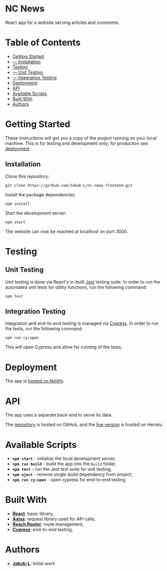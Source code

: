 # NC News

React app for a website serving articles and comments.

# Table of Contents

- [Getting Started](#getting-started)
- [— Installation](#installation)
- [Testing](#testing)
- [— Unit Testing](#unit-testing)
- [— Integration Testing](#integration-testing)
- [Deployment](#deployment)
- [API](#api)
- [Available Scripts](#available-scripts)
- [Built With](#built-with)
- [Authors](#authors)

# Getting Started

These instructions will get you a copy of the project running on your local machine. This is for testing and development only; for production see [deployment](#deployment)

## Installation

Clone this repository:

```
git clone https://github.com/Jakub-L/nc-news-frontend.git
```

Install the package dependencies:

```
npm install
```

Start the development server:

```
npm start
```

The website can now be reached at localhost on port 3000.

# Testing

## Unit Testing

Unit testing is done via React's in-built [Jest](https://jestjs.io/) testing suite.
In order to run the automated unit tests for utility functions, run the following command:

```
npm test
```

## Integration Testing

Integration and end-to-end testing is managed via [Cypress](https://www.cypress.io/). In order to run the tests, run the following command:

```
npm run cy:open
```

This will open Cypress and allow for running of the tests.

# Deployment

The app is [hosted on Netlify](https://nc-news-jakub.netlify.com/).

# API

The app uses a separate back-end to serve its data.

The [repository](https://github.com/Jakub-L/nc-news-api) is hosted on GitHub, and the [live version](https://nc-news-jakub.herokuapp.com/) is hosted on Heroku

# Available Scripts

- **`npm start`** - initialise the local development server,
- **`npm run build`** - build the app into the `build` folder,
- **`npm test`** - run the Jest test suite for unit testing,
- **`npm eject`** - remove single-build dependency from project,
- **`npm run cy:open`** - open cypress for end-to-end testing

# Built With

- **[React](https://reactjs.org/)**: basic library,
- **[Axios](https://github.com/axios/axios)**: request library used for API calls,
- **[Reach Router](https://reach.tech/router)**: route management,
- **[Cypress](https://www.cypress.io/)**: end-to-end testing,

# Authors

- **[Jakub-L](https://github.com/Jakub-L)**: Initial work
